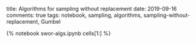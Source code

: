 title: Algorithms for sampling without replacement
date: 2019-09-16
comments: true
tags: notebook, sampling, algorithms, sampling-without-replacement, Gumbel

{% notebook swor-algs.ipynb cells[1:] %}
